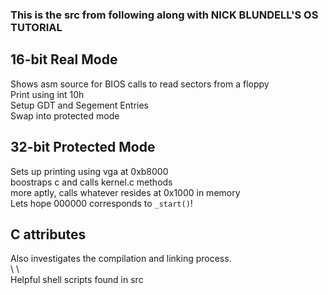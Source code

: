 ### This is the src from following along with NICK BLUNDELL'S OS TUTORIAL
## 16-bit Real Mode
Shows asm source for BIOS calls to read sectors from a floppy\
Print using int 10h\
Setup GDT and Segement Entries\
Swap into protected mode

## 32-bit Protected Mode
Sets up printing using vga at 0xb8000\
boostraps c and calls kernel.c methods\
more aptly, calls whatever resides at 0x1000 in memory\
Lets hope 000000 corresponds to `_start()`!

## C attributes
Also investigates the compilation and linking process.\
\ \ \
Helpful shell scripts found in src
